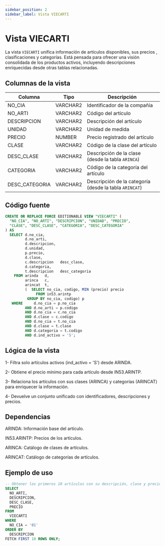```yaml
---
sidebar_position: 2
sidebar_label: Vista VIECARTI
---
```


# Vista VIECARTI

La vista `VIECARTI` unifica información de artículos disponibles, sus precios , clasificaciones y categorías. Está pensada para ofrecer una visión consolidada de los productos activos, incluyendo descripciones enriquecidas desde otras tablas relacionadas.

## Columnas de la vista

| Columna         | Tipo     | Descripción                                                             |
|-----------------|----------|-------------------------------------------------------------------------|
| NO_CIA          | VARCHAR2 | Identificador de la compañía                                            |
| NO_ARTI         | VARCHAR2 | Código del artículo                                                     |
| DESCRIPCION     | VARCHAR2 | Descripción del artículo                                                |
| UNIDAD          | VARCHAR2 | Unidad de medida                                                        |
| PRECIO          | NUMBER   | Precio registrado del artículo                                   |
| CLASE           | VARCHAR2 | Código de la clase del artículo                                         |
| DESC_CLASE      | VARCHAR2 | Descripción de la clase (desde la tabla `ARINCA`)                       |
| CATEGORIA       | VARCHAR2 | Código de la categoría del artículo                                     |
| DESC_CATEGORIA  | VARCHAR2 | Descripción de la categoría (desde la tabla `ARINCAT`)                  |



## Código fuente

```sql
CREATE OR REPLACE FORCE EDITIONABLE VIEW "VIECARTI" (
  "NO_CIA", "NO_ARTI", "DESCRIPCION", "UNIDAD", "PRECIO", 
  "CLASE", "DESC_CLASE", "CATEGORIA", "DESC_CATEGORIA"
) AS 
  SELECT d.no_cia,
         d.no_arti,
         d.descripcion,
         d.unidad,
         p.precio,
         d.clase,
         c.descripcion   desc_clase,
         d.categoria,
         t.descripcion   desc_categoria
    FROM arinda   d,
         arinca   c,
         arincat  t,
         (  SELECT no_cia, codigo, MIN (precio) precio
              FROM in53.arintp
          GROUP BY no_cia, codigo) p
   WHERE     d.no_cia = p.no_cia
         AND d.no_arti = p.codigo
         AND d.no_cia = c.no_cia
         AND d.clase = c.codigo
         AND d.no_cia = t.no_cia
         AND d.clase = t.clase
         AND d.categoria = t.codigo
         AND d.ind_activo = 'S';
```

## Lógica de la vista

1- Filtra solo artículos activos (ind_activo = 'S') desde ARINDA.

2- Obtiene el precio mínimo para cada artículo desde IN53.ARINTP.

3- Relaciona los artículos con sus clases (ARINCA) y categorías (ARINCAT) para enriquecer la información.

4- Devuelve un conjunto unificado con identificadores, descripciones y precios.

## Dependencias

ARINDA: Información base del artículo.

IN53.ARINTP: Precios de los artículos.

ARINCA: Catálogo de clases de artículos.

ARINCAT: Catálogo de categorías de artículos.

## Ejemplo de uso
```sql
-- Obtener los primeros 10 artículos con su descripción, clase y precio
SELECT 
  NO_ARTI, 
  DESCRIPCION, 
  DESC_CLASE, 
  PRECIO
FROM 
  VIECARTI
WHERE 
  NO_CIA = '01'
ORDER BY 
  DESCRIPCION
FETCH FIRST 10 ROWS ONLY;
```